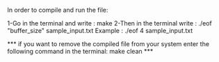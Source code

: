 In order to compile and run the file:

1-Go in the terminal and write : make
2-Then in the terminal write : ./eof "buffer_size" sample_input.txt
    Example  : ./eof 4 sample_input.txt

*** if you want to remove the compiled file from your system enter the following command in the terminal: make clean ***